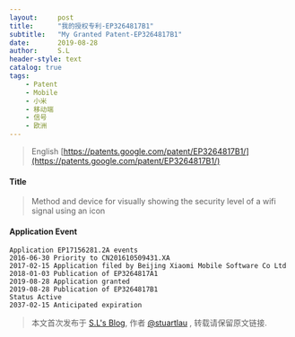 ```yaml
---
layout:     post
title:      "我的授权专利-EP3264817B1"
subtitle:   "My Granted Patent-EP3264817B1"
date:       2019-08-28
author:     S.L
header-style: text
catalog: true
tags:
    - Patent
    - Mobile
    - 小米
    - 移动端
    - 信号
    - 欧洲
---
```

> English [https://patents.google.com/patent/EP3264817B1/](https://patents.google.com/patent/EP3264817B1/)

#### Title
> Method and device for visually showing the security level of a wifi signal using an icon




#### Application Event
```
Application EP17156281.2A events 
2016-06-30 Priority to CN201610509431.XA
2017-02-15 Application filed by Beijing Xiaomi Mobile Software Co Ltd
2018-01-03 Publication of EP3264817A1
2019-08-28 Application granted
2019-08-28 Publication of EP3264817B1
Status Active
2037-02-15 Anticipated expiration
```
> 本文首次发布于 [S.L's Blog](http://elsef.com), 作者 [@stuartlau](http://github.com/stuartlau) ,
转载请保留原文链接.
